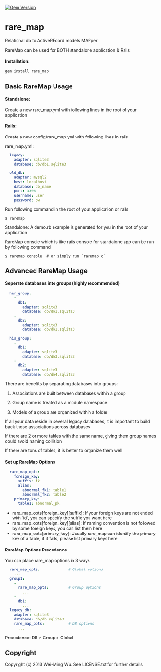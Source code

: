 [![Gem Version](https://badge.fury.io/rb/rare_map.png)](http://badge.fury.io/rb/rare_map)

rare_map
=============

Relational db to ActiveREcord models MAPper

RareMap can be used for BOTH standalone application & Rails

#### Installation:
```ruby
gem install rare_map
```

Basic RareMap Usage
-------------

#### Standalone:
Create a new rare_map.yml with following lines in the root of your application

#### Rails:
Create a new config/rare_map.yml with following lines in rails

rare_map.yml:
```yaml
  legacy:
    adapter: sqlite3
    database: db/db1.sqlite3

  old_db:
    adapter: mysql2
    host: localhost
    database: db_name
    port: 3306
    username: user
    password: pw
```

Run following command in the root of your application or rails
```
$ raremap
```

Standalone: A demo.rb example is generated for you in the root of your application

RareMap console which is like rails console for standalone app can be run by following command
```
$ raremap console  # or simply run `raremap c`
```

Advanced RareMap Usage
-------------

#### Seperate databases into groups (highly recommended)
```yaml
  her_group:
    -
      db1:
        adapter: sqlite3
        database: db/db1.sqlite3
    -
      db2:
        adapter: sqlite3
        database: db/db1.sqlite3

  his_group:
    -
      db1:
        adapter: sqlite3
        database: db/db3.sqlite3
    -
      db2:
        adapter: sqlite3
        database: db/db4.sqlite3
````

There are benefits by separating databases into groups:

1. Associations are built between databases within a group

2. Group name is treated as a module namespace

3. Models of a group are organized within a folder

If all your data reside in several legacy databases, it is important to build back those associations across databases

If there are 2 or more tables with the same name, giving them group names could avoid naming collision

If there are tons of tables, it is better to organize them well


#### Set up RareMap Options
```yaml
  rare_map_opts:
    foreign_key:
      suffix: fk
      alias:
        abnormal_fk1: table1
        abnormal_fk2: table2
    primary_key:
      table1: abnormal_pk
```

* rare_map_opts[foreign_key][suffix]: If your foreign keys are not ended with 'id', you can specify the suffix you want here
* rare_map_opts[foreign_key][alias]: If naming convention is not followed by some foreign keys, you can list them here
* rare_map_opts[primary_key]: Usually rare_map can identify the primary key of a table, if it fails, please list primary keys here

#### RareMap Options Precedence

You can place rare_map options in 3 ways
```yaml
  rare_map_opts:             # Global options
    ...
  group1:
    -
      rare_map_opts:         # Group options
        ...
    -
      db1:
        ...
  legacy_db:
    adapter: sqlite3
    database: db/db.sqlite3
    rare_map_opts:           # DB options
      ...
```
Precedence: DB > Group > Global


## Copyright

Copyright (c) 2013 Wei-Ming Wu. See LICENSE.txt for
further details.

